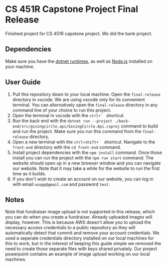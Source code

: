 # CS 451R Capstone Project Final Release

Finished project for CS 451R capstone project. We did the bank project.

## Dependencies

Make sure you have the [dotnet runtimes](https://learn.microsoft.com/en-us/dotnet/core/install/windows?tabs=net70), as well as [Node.js](https://nodejs.org/en/download) installed on your machine.

## User Guide

1. Pull this repository down to your local machine. Open the `final-release` directory in vscode. We are using vscode only for its convenient terminal. You can alternatively open the `final-release` directory in any command line of your choice to run this project.
2. Open the terminal in vscode with the ``ctrl+` `` shortcut.
3. Run the back end with the `dotnet run --project ./back-end/src/givingcircle.api/GivingCircle.Api.csproj` command to build and run the project. Make sure you run this command from the `final-release` directory.
4. Open a new terminal with the ``ctrl+shift+` `` shortcut. Navigate to the `front-end` directory with the `cd front-end` command.
5. Install project dependencies with the `npm install` command. Once those install you can run the project with the `npm run start` command. The website should open up in a new browser window and you can navigate our website. Note that it may take a while for the website to run the first time as it builds.
6. If you don't wish to create an account on our website, you can log in with email `usopp@gmail.com` and password `test`.

## Notes

Note that fundraiser image upload is not supported in this release, which you can do when you create a fundraiser. Already uploaded images will display, however. This is because AWS doesn't allow you to upload the necessary access credentials to a public repository as they will automatically detect that commit and remove your account credentials. We used a seperate credentials directory installed on our local machines for this to work, but in the interest of keeping this guide simple we removed the need to create those separate files with keys shared privately. Our project powerpoint contains an example of image upload working on our local machines.
